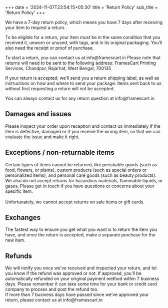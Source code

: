 +++
date = '2024-11-07T23:54:15+05:30'
title = 'Return Policy'
sub_title = 'Return Policy'
+++
<section class="section blog-wrap">
    <div class="container">
        <div class="row">
            <div class="col-lg-12">
                <div class="row">
                    <div class="col-lg-12 mb-5">
                        <div class="single-blog-item">
                            <div class="blog-item-content mt-5">
                                <p>We have a 7-day return policy, which means you have 7 days after receiving your item to request a return. </p>
                                <p>To be eligible for a return, your item must be in the same condition that you received it, unworn or unused, with tags, and in its original packaging. You’ll also need the receipt or proof of purchase. </p>
                                <p>To start a return, you can contact us at info@framescart.in Please note that returns will need to be sent to the following address: FramesCart Printing Services, Chandpur, Rajarhat, West Bengal, 700135</p>
                                <p>If your return is accepted, we’ll send you a return shipping label, as well as instructions on how and where to send your package. Items sent back to us without first requesting a return will not be accepted.</p>
                                <p>You can always contact us for any return question at info@framescart.in</p>
                                <h2 class="mb-4 text-md">Damages and issues</h2>
                                <p>Please inspect your order upon reception and contact us immediately if the item is defective, damaged or if you receive the wrong item, so that we can evaluate the issue and make it right.</p>
                                <h2 class="mb-4 text-md">Exceptions / non-returnable items</h2>
                                <p>Certain types of items cannot be returned, like perishable goods (such as food, flowers, or plants), custom products (such as special orders or personalized items), and personal care goods (such as beauty products). We also do not accept returns for hazardous materials, flammable liquids, or gases. Please get in touch if you have questions or concerns about your specific item. 
                                <br><br>Unfortunately, we cannot accept returns on sale items or gift cards.</p>
                                <h2 class="mb-4 text-md">Exchanges</h2>
                                <p>The fastest way to ensure you get what you want is to return the item you have, and once the return is accepted, make a separate purchase for the new item.</p>
                                <h2 class="mb-4 text-md">Refunds</h2>
                                <p>We will notify you once we’ve received and inspected your return, and let you know if the refund was approved or not. If approved, you’ll be automatically refunded on your original payment method within 7 business days. Please remember it can take some time for your bank or credit card company to process and post the refund too.
                                <br>If more than 7 business days have passed since we’ve approved your return, please contact us at info@framescart.in</p>
                            </div>
                        </div>
                    </div>
                </div>
            </div>
        </div>
    </div>
</section>